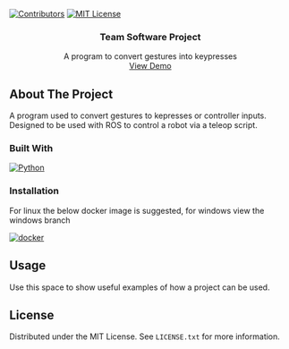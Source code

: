 <a name="readme-top"></a>

[![Contributors][contributors-shield]][contributors-url]
[![MIT License][license-shield]][license-url]

  <h3 align="center">Team Software Project</h3>

  <p align="center">
    A program to convert gestures into keypresses
    <br />
    <a href="https://youtu.be/sMdeBvYmKsk?si=4Sz1jXiuWLt7q8oO">View Demo</a>
  </p>
</div>



<!-- ABOUT THE PROJECT -->
## About The Project

A program used to convert gestures to kepresses or controller inputs. Designed to be used with ROS to control a robot via a teleop script.



### Built With

[![Python][Python]][Python-url]


### Installation

For linux the below docker image is suggested, for windows view the windows branch

[![docker][docker]][docker-url]



<!-- USAGE EXAMPLES -->
## Usage

Use this space to show useful examples of how a project can be used. 



<!-- LICENSE -->
## License

Distributed under the MIT License. See `LICENSE.txt` for more information.




<!-- MARKDOWN LINKS & IMAGES -->
<!-- https://www.markdownguide.org/basic-syntax/#reference-style-links -->
[contributors-shield]: https://img.shields.io/badge/Contributors-5-blue?style=for-the-badge
[contributors-url]: https://github.com/max-hill-4/sentiment-tweet-analysis/graphs/contributors


[license-shield]: https://img.shields.io/github/license/othneildrew/Best-README-Template.svg?style=for-the-badge
[license-url]: https://github.com/

[Python]: https://img.shields.io/badge/Python-3776AB?style=for-the-badge&logo=python&logoColor=white
[Python-url]: https://www.python.org/

[docker]: https://img.shields.io/badge/docker-3776AB?style=for-the-badge&logo=docker&logoColor=white
[docker-url]: https://hub.docker.com/r/bahtes/gestures-to-keypress
